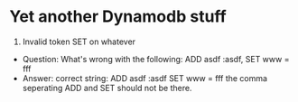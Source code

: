 # Yet another Dynamodb stuff

1. Invalid token SET on whatever

- Question: What's wrong with the following: ADD asdf :asdf, SET www = fff
- Answer: correct string: ADD asdf :asdf SET www = fff
  the comma seperating ADD and SET should not be there.
